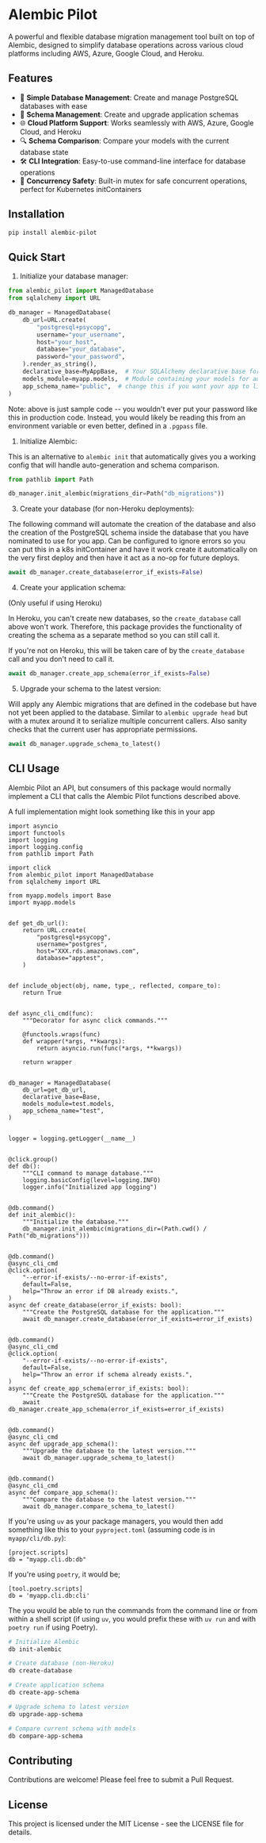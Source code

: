 # Alembic Pilot

A powerful and flexible database migration management tool built on top of Alembic, designed to simplify database operations across various cloud platforms including AWS, Azure, Google Cloud, and Heroku.

## Features

- 🚀 **Simple Database Management**: Create and manage PostgreSQL databases with ease
- 🔄 **Schema Management**: Create and upgrade application schemas
- 🌐 **Cloud Platform Support**: Works seamlessly with AWS, Azure, Google Cloud, and Heroku
- 🔍 **Schema Comparison**: Compare your models with the current database state
- 🛠️ **CLI Integration**: Easy-to-use command-line interface for database operations
- 🔐 **Concurrency Safety**: Built-in mutex for safe concurrent operations, perfect for Kubernetes initContainers

## Installation

```bash
pip install alembic-pilot
```

## Quick Start

1. Initialize your database manager:

```python
from alembic_pilot import ManagedDatabase
from sqlalchemy import URL

db_manager = ManagedDatabase(
    db_url=URL.create(
        "postgresql+psycopg",
        username="your_username",
        host="your_host",
        database="your_database",
        password="your_password",
    ).render_as_string(),
    declarative_base=MyAppBase,  # Your SQLAlchemy declarative base for auto-generated migrations and schema introspection
    models_module=myapp.models,  # Module containing your models for auto-generated migrations and schema introspection
    app_schema_name="public",  # change this if you want your app to live in a different PostgreSQL schema
)
```

Note: above is just sample code -- you wouldn't ever put your password like this in production
code. Instead, you would likely be reading this from an environment variable or even better,
defined in a `.pgpass` file.

1. Initialize Alembic:

This is an alternative to `alembic init` that automatically gives you a working config
that will handle auto-generation and schema comparison.

```python
from pathlib import Path

db_manager.init_alembic(migrations_dir=Path("db_migrations"))
```

3. Create your database (for non-Heroku deployments):

The following command will automate the creation of the database and also the
creation of the PostgreSQL schema inside the database that you have nominated to use
for you app. Can be configured to ignore errors so you can put this in a k8s initContainer
and have it work create it automatically on the very first deploy and then have it act
as a no-op for future deploys.

```python
await db_manager.create_database(error_if_exists=False)
```

4. Create your application schema:

(Only useful if using Heroku)

In Heroku, you can't create new databases, so the `create_database` call above won't
work. Therefore, this package provides the functionality of creating the schema as
a separate method so you can still call it.

If you're not on Heroku, this will be taken care of by the `create_database` call and
you don't need to call it.

```python
await db_manager.create_app_schema(error_if_exists=False)
```

5. Upgrade your schema to the latest version:

Will apply any Alembic migrations that are defined in the codebase but have not
yet been applied to the database. Similar to `alembic upgrade head` but with a mutex
around it to serialize multiple concurrent callers. Also sanity checks that the current
user has appropriate permissions.

```python
await db_manager.upgrade_schema_to_latest()
```

## CLI Usage

Alembic Pilot an API, but consumers of this package would normally implement a CLI
that calls the Alembic Pilot functions described above.

A full implementation might look something like this in your app

```
import asyncio
import functools
import logging
import logging.config
from pathlib import Path

import click
from alembic_pilot import ManagedDatabase
from sqlalchemy import URL

from myapp.models import Base
import myapp.models


def get_db_url():
    return URL.create(
        "postgresql+psycopg",
        username="postgres",
        host="XXX.rds.amazonaws.com",
        database="apptest",
    )


def include_object(obj, name, type_, reflected, compare_to):
    return True


def async_cli_cmd(func):
    """Decorator for async click commands."""

    @functools.wraps(func)
    def wrapper(*args, **kwargs):
        return asyncio.run(func(*args, **kwargs))

    return wrapper


db_manager = ManagedDatabase(
    db_url=get_db_url,
    declarative_base=Base,
    models_module=test.models,
    app_schema_name="test",
)


logger = logging.getLogger(__name__)


@click.group()
def db():
    """CLI command to manage database."""
    logging.basicConfig(level=logging.INFO)
    logger.info("Initialized app logging")


@db.command()
def init_alembic():
    """Initialize the database."""
    db_manager.init_alembic(migrations_dir=(Path.cwd() / Path("db_migrations")))


@db.command()
@async_cli_cmd
@click.option(
    "--error-if-exists/--no-error-if-exists",
    default=False,
    help="Throw an error if DB already exists.",
)
async def create_database(error_if_exists: bool):
    """Create the PostgreSQL database for the application."""
    await db_manager.create_database(error_if_exists=error_if_exists)


@db.command()
@async_cli_cmd
@click.option(
    "--error-if-exists/--no-error-if-exists",
    default=False,
    help="Throw an error if schema already exists.",
)
async def create_app_schema(error_if_exists: bool):
    """Create the PostgreSQL database for the application."""
    await db_manager.create_app_schema(error_if_exists=error_if_exists)


@db.command()
@async_cli_cmd
async def upgrade_app_schema():
    """Upgrade the database to the latest version."""
    await db_manager.upgrade_schema_to_latest()


@db.command()
@async_cli_cmd
async def compare_app_schema():
    """Compare the database to the latest version."""
    await db_manager.compare_schema_to_latest()
```

If you're using `uv` as your package managers, you would then add something like
this to your `pyproject.toml` (assuming code is in `myapp/cli/db.py`):

```
[project.scripts]
db = "myapp.cli.db:db"
```

If you're using `poetry`, it would be;

```
[tool.poetry.scripts]
db = 'myapp.cli.db:cli'
```

The you would be able to run the commands from the command line or from within a shell
script (if using `uv`, you would prefix these with `uv run` and with `poetry run` if using Poetry).

```bash
# Initialize Alembic
db init-alembic

# Create database (non-Heroku)
db create-database

# Create application schema
db create-app-schema

# Upgrade schema to latest version
db upgrade-app-schema

# Compare current schema with models
db compare-app-schema
```

## Contributing

Contributions are welcome! Please feel free to submit a Pull Request.

## License

This project is licensed under the MIT License - see the LICENSE file for details.

